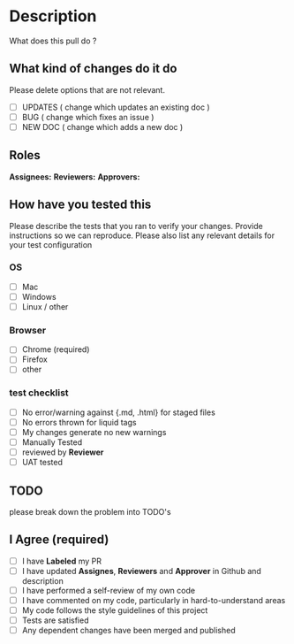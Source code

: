 # Description 

What does this pull do ?

## What kind of changes do it do

Please delete options that are not relevant.

- [ ] UPDATES ( change which updates an existing doc )
- [ ] BUG ( change which fixes an issue )
- [ ] NEW DOC ( change which adds a new doc )

## Roles

**Assignees:**
**Reviewers:**
**Approvers:**

## How have you tested this

Please describe the tests that you ran to verify your changes. Provide instructions so we can reproduce. Please also list any relevant details for your test configuration

### OS

- [ ] Mac
- [ ] Windows
- [ ] Linux / other

### Browser

- [ ] Chrome (required)
- [ ] Firefox
- [ ] other

### test checklist

- [ ] No error/warning against {.md, .html} for staged files 
- [ ] No errors thrown for liquid tags
- [ ] My changes generate no new warnings
- [ ] Manually Tested
- [ ] reviewed by **Reviewer**
- [ ] UAT tested

## TODO

please break down the problem into TODO's

## I Agree (required)

- [ ] I have **Labeled** my PR
- [ ] I have updated **Assignes**, **Reviewers** and **Approver** in Github and description
- [ ] I have performed a self-review of my own code
- [ ] I have commented on my code, particularly in hard-to-understand areas
- [ ] My code follows the style guidelines of this project
- [ ] Tests are satisfied
- [ ] Any dependent changes have been merged and published
